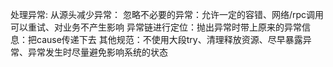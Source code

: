 处理异常: 
从源头减少异常：
忽略不必要的异常：允许一定的容错、网络/rpc调用可以重试、对业务不产生影响
异常链进行定位：抛出异常时带上原来的异常信息：把cause传递下去
其他规范：不使用大段try、清理释放资源、尽早暴露异常、异常发生时尽量避免影响系统的状态
